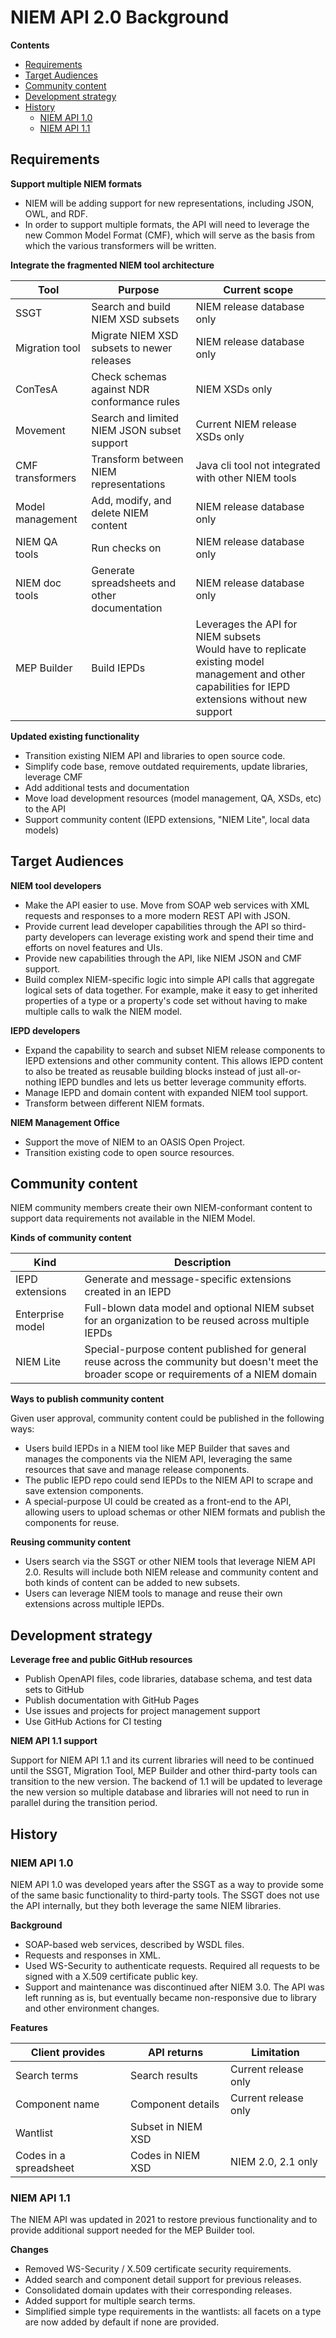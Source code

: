 
# NIEM API 2.0 Background

**Contents**

- [Requirements](#requirements)
- [Target Audiences](#target-audiences)
- [Community content](#community-content)
- [Development strategy](#development-strategy)
- [History](#history)
  - [NIEM API 1.0](#niem-api-10)
  - [NIEM API 1.1](#niem-api-11)

## Requirements

**Support multiple NIEM formats**

- NIEM will be adding support for new representations, including JSON, OWL, and RDF.
- In order to support multiple formats, the API will need to leverage the new Common Model Format (CMF), which will serve as the basis from which the various transformers will be written.

**Integrate the fragmented NIEM tool architecture**

Tool | Purpose | Current scope
--- | --- | ---
SSGT | Search and build NIEM XSD subsets | NIEM release database only
Migration tool | Migrate NIEM XSD subsets to newer releases | NIEM release database only
ConTesA | Check schemas against NDR conformance rules | NIEM XSDs only
Movement | Search and limited NIEM JSON subset support | Current NIEM release XSDs only
CMF transformers | Transform between NIEM representations | Java cli tool not integrated with other NIEM tools
Model management | Add, modify, and delete NIEM content | NIEM release database only
NIEM QA tools | Run checks on | NIEM release database only
NIEM doc tools | Generate spreadsheets and other documentation | NIEM release database only
MEP Builder | Build IEPDs | Leverages the API for NIEM subsets <br/> Would have to replicate existing model management and other capabilities for IEPD extensions without new support

**Updated existing functionality**

- Transition existing NIEM API and libraries to open source code.
- Simplify code base, remove outdated requirements, update libraries, leverage CMF
- Add additional tests and documentation
- Move load development resources (model management, QA, XSDs, etc) to the API
- Support community content (IEPD extensions, "NIEM Lite", local data models)

## Target Audiences

**NIEM tool developers**

- Make the API easier to use.  Move from SOAP web services with XML requests and responses to a more modern REST API with JSON.
- Provide current lead developer capabilities through the API so third-party developers can leverage existing work and spend their time and efforts on novel features and UIs.
- Provide new capabilities through the API, like NIEM JSON and CMF support.
- Build complex NIEM-specific logic into simple API calls that aggregate logical sets of data together.  For example, make it easy to get inherited properties of a type or a property's code set without having to make multiple calls to walk the NIEM model.

**IEPD developers**

- Expand the capability to search and subset NIEM release components to IEPD extensions and other community content.  This allows IEPD content to also be treated as reusable building blocks instead of just all-or-nothing IEPD bundles and lets us better leverage community efforts.
- Manage IEPD and domain content with expanded NIEM tool support.
- Transform between different NIEM formats.

**NIEM Management Office**

- Support the move of NIEM to an OASIS Open Project.
- Transition existing code to open source resources.

## Community content

NIEM community members create their own NIEM-conformant content to support data requirements not available in the NIEM Model.

**Kinds of community content**

Kind | Description
--- | ---
IEPD extensions | Generate and message-specific extensions created in an IEPD
Enterprise model | Full-blown data model and optional NIEM subset for an organization to be reused across multiple IEPDs
NIEM Lite | Special-purpose content published for general reuse across the community but doesn't meet the broader scope or requirements of a NIEM domain

**Ways to publish community content**

Given user approval, community content could be published in the following ways:

- Users build IEPDs in a NIEM tool like MEP Builder that saves and manages the components via the NIEM API, leveraging the same resources that save and manage release components.
- The public IEPD repo could send IEPDs to the NIEM API to scrape and save extension components.
- A special-purpose UI could be created as a front-end to the API, allowing users to upload schemas or other NIEM formats and publish the components for reuse.

**Reusing community content**

- Users search via the SSGT or other NIEM tools that leverage NIEM API 2.0.  Results will include both NIEM release and community content and both kinds of content can be added to new subsets.
- Users can leverage NIEM tools to manage and reuse their own extensions across multiple IEPDs.

## Development strategy

**Leverage free and public GitHub resources**

- Publish OpenAPI files, code libraries, database schema, and test data sets to GitHub
- Publish documentation with GitHub Pages
- Use issues and projects for project management support
- Use GitHub Actions for CI testing

**NIEM API 1.1 support**

Support for NIEM API 1.1 and its current libraries will need to be continued until the SSGT, Migration Tool, MEP Builder and other third-party tools can transition to the new version.  The backend of 1.1 will be updated to leverage the new version so multiple database and libraries will not need to run in parallel during the transition period.

## History

### NIEM API 1.0

NIEM API 1.0 was developed years after the SSGT as a way to provide some of the same basic functionality to third-party tools.  The SSGT does not use the API internally, but they both leverage the same NIEM libraries.

**Background**

- SOAP-based web services, described by WSDL files.
- Requests and responses in XML.
- Used WS-Security to authenticate requests.  Required all requests to be signed with a X.509 certificate public key.
- Support and maintenance was discontinued after NIEM 3.0.  The API was left running as is, but eventually became non-responsive due to library and other environment changes.

**Features**

Client provides | API returns | Limitation
--- | --- | ---
Search terms | Search results | Current release only
Component name | Component details | Current release only
Wantlist | Subset in NIEM XSD |
Codes in a spreadsheet | Codes in NIEM XSD | NIEM 2.0, 2.1 only

### NIEM API 1.1

The NIEM API was updated in 2021 to restore previous functionality and to provide additional support needed for the MEP Builder tool.

**Changes**

- Removed WS-Security / X.509 certificate security requirements.
- Added search and component detail support for previous releases.
- Consolidated domain updates with their corresponding releases.
- Added support for multiple search terms.
- Simplified simple type requirements in the wantlists: all facets on a type are now added by default if none are provided.
